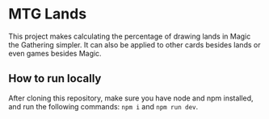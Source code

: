 # MTG Lands
This project makes calculating the percentage of drawing lands in Magic the Gathering simpler. It can also be applied to other cards besides lands or even games besides Magic.
## How to run locally
After cloning this repository, make sure you have node and npm installed, and run the following commands: `npm i` and `npm run dev`.
